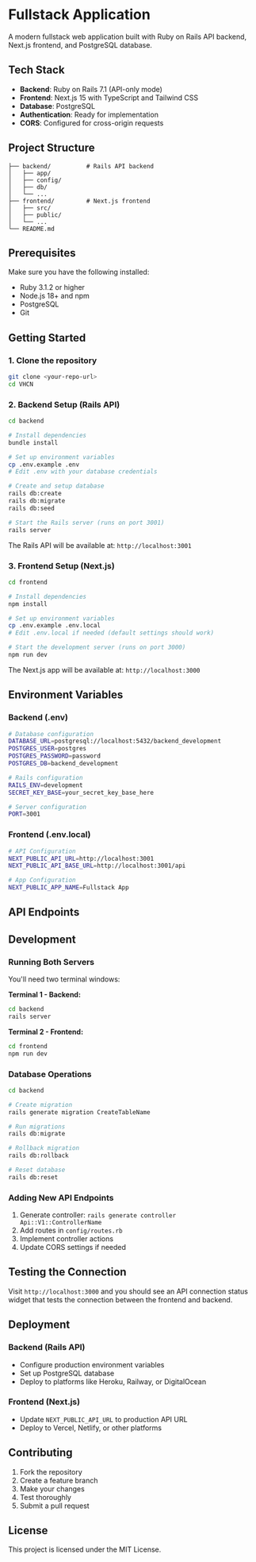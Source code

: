 # Fullstack Application

A modern fullstack web application built with Ruby on Rails API backend, Next.js frontend, and PostgreSQL database.

## Tech Stack

- **Backend**: Ruby on Rails 7.1 (API-only mode)
- **Frontend**: Next.js 15 with TypeScript and Tailwind CSS
- **Database**: PostgreSQL
- **Authentication**: Ready for implementation
- **CORS**: Configured for cross-origin requests

## Project Structure

```
├── backend/          # Rails API backend
│   ├── app/
│   ├── config/
│   ├── db/
│   └── ...
├── frontend/         # Next.js frontend
│   ├── src/
│   ├── public/
│   └── ...
└── README.md
```

## Prerequisites

Make sure you have the following installed:

- Ruby 3.1.2 or higher
- Node.js 18+ and npm
- PostgreSQL
- Git

## Getting Started

### 1. Clone the repository

```bash
git clone <your-repo-url>
cd VHCN
```

### 2. Backend Setup (Rails API)

```bash
cd backend

# Install dependencies
bundle install

# Set up environment variables
cp .env.example .env
# Edit .env with your database credentials

# Create and setup database
rails db:create
rails db:migrate
rails db:seed

# Start the Rails server (runs on port 3001)
rails server
```

The Rails API will be available at: `http://localhost:3001`

### 3. Frontend Setup (Next.js)

```bash
cd frontend

# Install dependencies
npm install

# Set up environment variables
cp .env.example .env.local
# Edit .env.local if needed (default settings should work)

# Start the development server (runs on port 3000)
npm run dev
```

The Next.js app will be available at: `http://localhost:3000`

## Environment Variables

### Backend (.env)

```bash
# Database configuration
DATABASE_URL=postgresql://localhost:5432/backend_development
POSTGRES_USER=postgres
POSTGRES_PASSWORD=password
POSTGRES_DB=backend_development

# Rails configuration
RAILS_ENV=development
SECRET_KEY_BASE=your_secret_key_base_here

# Server configuration
PORT=3001
```

### Frontend (.env.local)

```bash
# API Configuration
NEXT_PUBLIC_API_URL=http://localhost:3001
NEXT_PUBLIC_API_BASE_URL=http://localhost:3001/api

# App Configuration
NEXT_PUBLIC_APP_NAME=Fullstack App
```

## API Endpoints

## Development

### Running Both Servers

You'll need two terminal windows:

**Terminal 1 - Backend:**

```bash
cd backend
rails server
```

**Terminal 2 - Frontend:**

```bash
cd frontend
npm run dev
```

### Database Operations

```bash
cd backend

# Create migration
rails generate migration CreateTableName

# Run migrations
rails db:migrate

# Rollback migration
rails db:rollback

# Reset database
rails db:reset
```

### Adding New API Endpoints

1. Generate controller: `rails generate controller Api::V1::ControllerName`
2. Add routes in `config/routes.rb`
3. Implement controller actions
4. Update CORS settings if needed

## Testing the Connection

Visit `http://localhost:3000` and you should see an API connection status widget that tests the connection between the frontend and backend.

## Deployment

### Backend (Rails API)

- Configure production environment variables
- Set up PostgreSQL database
- Deploy to platforms like Heroku, Railway, or DigitalOcean

### Frontend (Next.js)

- Update `NEXT_PUBLIC_API_URL` to production API URL
- Deploy to Vercel, Netlify, or other platforms

## Contributing

1. Fork the repository
2. Create a feature branch
3. Make your changes
4. Test thoroughly
5. Submit a pull request

## License

This project is licensed under the MIT License.
